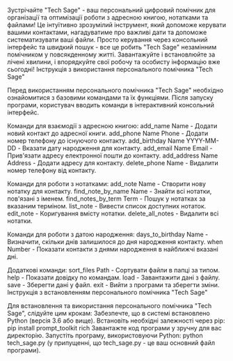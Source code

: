 Зустрічайте "Tech Sage" - ваш персональний цифровий помічник для організації та оптимізації роботи з адресною книгою, нотатками та файлами! Це інтуїтивно зрозумілий інструмент, який допоможе керувати вашими контактами, нагадуватиме про важливі дати та допоможе систематизувати ваші файли. Просто керування через консольний інтерфейс та швидкий пошук - все це робить "Tech Sage" незамінним помічником у повсякденному житті. Завантажуйте і встановлюйте за лічені хвилини, і впорядкуйте свої робочу та особисту інформацію вже сьогодні!
Інструкція з використання персонального помічника "Tech Sage"

Перед використанням персонального помічника "Tech Sage" необхідно ознайомитися з базовими командами та їх функціями. Після запуску програми, користувач вводить команди в інтерактивний консольний інтерфейс.

Команди для взаємодії з адресною книгою:
add_name Name - Додати новий контакт до адресної книги.
add_phone Name Phone - Додати номер телефону до існуючого контакту.
add_birthday Name YYYY-MM-DD - Вказати дату народження для контакту.
add_email Name Email - Прив'язати адресу електронної пошти до контакту.
add_address Name Address - Додати адресу для контакту.
delete_phone Name - Видалити номер телефону від контакту.

Команди для роботи з нотатками:
add_note Name - Створити нову нотатку для контакту.
find_note_by_name Name - Знайти всі нотатки, пов'язані з іменем.
find_notes_by_term Term - Пошук у нотатках за вказаним терміном.
list_note - Вивести список доступних нотаток.
edit_note - Коригування вмісту нотатки.
delete_all_notes - Видалити всі нотатки.

Команди для роботи з датою народження:
days_to_birthday Name - Визначити, скільки днів залишилося до дня народження контакту.
when Number - Показати контакти з днями народження в найближчі вказані дні.

Додаткові команди:
sort_files Path - Сортувати файли в папці за типом.
help - Показати довідку по командам.
load - Завантажити дані з файлу.
save - Зберегти дані у файл.
exit - Вийти з програми та зберегти зміни.
Інструкція з встановленням персонального помічника "Tech Sage"

Для встановлення та використання персонального помічника "Tech Sage", слідуйте цим крокам:
Забезпечте, що в системі встановлено Python (версія 3.6 або вище).
Встановіть необхідні залежності через pip: pip install prompt_toolkit rich
Завантажте код програми у зручну для вас директорію.
Запустіть програму, використовуючи Python: python tech_sage.py (у припущенні, що tech_sage.py - це ваш основний файл програми).

